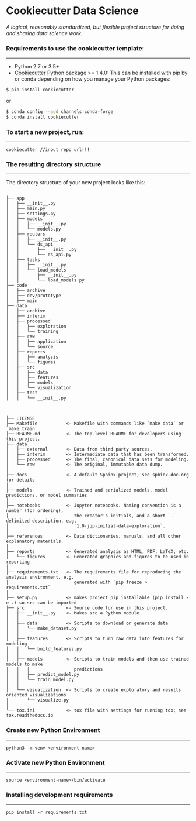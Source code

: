 # Cookiecutter Data Science

_A logical, reasonably standardized, but flexible project structure for doing and sharing data science work._


### Requirements to use the cookiecutter template:
-----------
 - Python 2.7 or 3.5+
 - [Cookiecutter Python package](http://cookiecutter.readthedocs.org/en/latest/installation.html) >= 1.4.0: This can be installed with pip by or conda depending on how you manage your Python packages:

``` bash
$ pip install cookiecutter
```

or

``` bash
$ conda config --add channels conda-forge
$ conda install cookiecutter
```


### To start a new project, run:
------------

    cookiecutter //input repo url!!!


### The resulting directory structure
------------

The directory structure of your new project looks like this: 

```

├── app
│   ├── __init__.py
│   ├── main.py
│   ├── settings.py
│   ├── models
│   │   ├── __init__.py
│   │   └── models.py
│   ├── routers
│   │   ├── __init__.py
│   │   └── ds_api
│   │       ├── __init__.py
│   │       └── ds_api.py
│   ├── tasks
│   │   ├── __init__.py
│   │   └── load_models
│   │       ├── __init__.py
│   │       └── load_models.py
├── code
│   ├── archive
│   ├── dev/prototype
│   ├── main
├── data
│   ├── archive
│   ├── interim
│   ├── processed
│   │   ├── exploration
│   │   └── training
│   ├── raw
│   │   ├── application
│   │   └── source
│   ├── reports
│   │   ├── analysis
│   │   └── figures
│   ├── src
│   │   ├── data
│   │   ├── features
│   │   ├── models
│   │   └── visualization
│   ├── test
│   │   └── __init__.py



├── LICENSE
├── Makefile           <- Makefile with commands like `make data` or `make train`
├── README.md          <- The top-level README for developers using this project.
├── data
│   ├── external       <- Data from third party sources.
│   ├── interim        <- Intermediate data that has been transformed.
│   ├── processed      <- The final, canonical data sets for modeling.
│   └── raw            <- The original, immutable data dump.
│
├── docs               <- A default Sphinx project; see sphinx-doc.org for details
│
├── models             <- Trained and serialized models, model predictions, or model summaries
│
├── notebooks          <- Jupyter notebooks. Naming convention is a number (for ordering),
│                         the creator's initials, and a short `-` delimited description, e.g.
│                         `1.0-jqp-initial-data-exploration`.
│
├── references         <- Data dictionaries, manuals, and all other explanatory materials.
│
├── reports            <- Generated analysis as HTML, PDF, LaTeX, etc.
│   └── figures        <- Generated graphics and figures to be used in reporting
│
├── requirements.txt   <- The requirements file for reproducing the analysis environment, e.g.
│                         generated with `pip freeze > requirements.txt`
│
├── setup.py           <- makes project pip installable (pip install -e .) so src can be imported
├── src                <- Source code for use in this project.
│   ├── __init__.py    <- Makes src a Python module
│   │
│   ├── data           <- Scripts to download or generate data
│   │   └── make_dataset.py
│   │
│   ├── features       <- Scripts to turn raw data into features for modeling
│   │   └── build_features.py
│   │
│   ├── models         <- Scripts to train models and then use trained models to make
│   │   │                 predictions
│   │   ├── predict_model.py
│   │   └── train_model.py
│   │
│   └── visualization  <- Scripts to create exploratory and results oriented visualizations
│       └── visualize.py
│
└── tox.ini            <- tox file with settings for running tox; see tox.readthedocs.io
```

### Create new Python Environment
------------
    
    python3 -m venv <environment-name>

### Activate new Python Environment
------------

    source <environment-name>/bin/activate


### Installing development requirements
------------

    pip install -r requirements.txt

